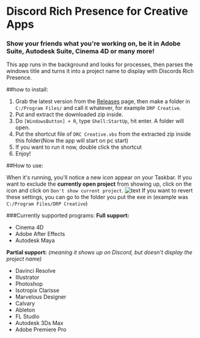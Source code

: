 # Discord Rich Presence for Creative Apps
### Show your friends what you're working on, be it in Adobe Suite, Autodesk Suite, Cinema 4D or many more!
This app runs in the background and looks for processes, then parses the windows title and turns it into a project name to display with Discords Rich Presence.


##how to install:
1. Grab the latest version from the [Releases](https://github.com) page, then make a folder in `C:/Program Files/` and call it whatever, for example `DRP Creative`. 
2. Put and extract the downloaded zip inside. 
3. Do `[WindowsButton] + R`, type `Shell:StartUp`, hit enter. A folder will open.
4. Put the shortcut file of `DRC Creative.vbs` from the extracted zip inside this folder(Now the app will start on pc start)
5. If you want to run it now, double click the shortcut
6. Enjoy!

##How to use:

When it's running, you'll notice a new icon appear on your Taskbar. If you want to exclude the **currently open project** from showing up, click on the icon and click on `Don't show current project`.
![text](https://i.imgur.com/nADffGB.png)
If you want to revert these settings, you can go to the folder you put the exe in (example was `C:/Program Files/DRP Creative`)

###Currently supported programs:
**Full support:**
-   Cinema 4D
-   Adobe After Effects
-   Autodesk Maya

**Partial support:** *(meaning it shows up on Discord, but doesn't display the project name)*
-   Davinci Resolve
-   Illustrator
-   Photoshop
-   Isotropix Clarisse
-   Marvelous Designer
-   Calvary
-   Ableton
-   FL Studio
-   Autodesk 3Ds Max
-   Adobe Premiere Pro
